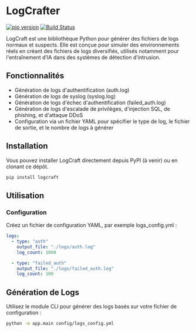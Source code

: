 # LogCrafter


[![pip version](https://badge.fury.io/py/log-crafter.svg)](https://badge.fury.io/py/log-crafter)
[![Build Status](https://github.com/leoteissier/logcrafter/actions/workflows/ci.yml/badge.svg)](https://github.com/leoteissier/logcrafter/actions)


LogCraft est une bibliothèque Python pour générer des fichiers de logs normaux et suspects. Elle est conçue pour simuler des environnements réels en créant des fichiers de logs diversifiés, utilisés notamment pour l'entraînement d'IA dans des systèmes de détection d'intrusion.

## Fonctionnalités

- Génération de logs d'authentification (auth.log)
- Génération de logs de syslog (syslog.log)
- Génération de logs d'échec d'authentification (failed_auth.log)
- Génération de logs d'escalade de privilèges, d'injection SQL, de phishing, et d'attaque DDoS
- Configuration via un fichier YAML pour spécifier le type de log, le fichier de sortie, et le nombre de logs à générer

## Installation

Vous pouvez installer LogCraft directement depuis PyPI (à venir) ou en clonant ce dépôt.

```bash
pip install logcraft
```
## Utilisation

### Configuration

Créez un fichier de configuration YAML, par exemple logs_config.yml :

```yml
logs:
  - type: "auth"
    output_file: "./logs/auth.log"
    log_count: 1000

  - type: "failed_auth"
    output_file: "./logs/failed_auth.log"
    log_count: 100
```
## Génération de Logs

Utilisez le module CLI pour générer des logs basés sur votre fichier de configuration :

```bash
python -m app.main config/logs_config.yml
```

